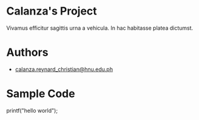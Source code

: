 # Calanza's Project
Vivamus efficitur sagittis urna a vehicula. In hac habitasse platea dictumst.
# Authors
- calanza.reynard_christian@hnu.edu.ph

# Sample Code
printf("hello world");




